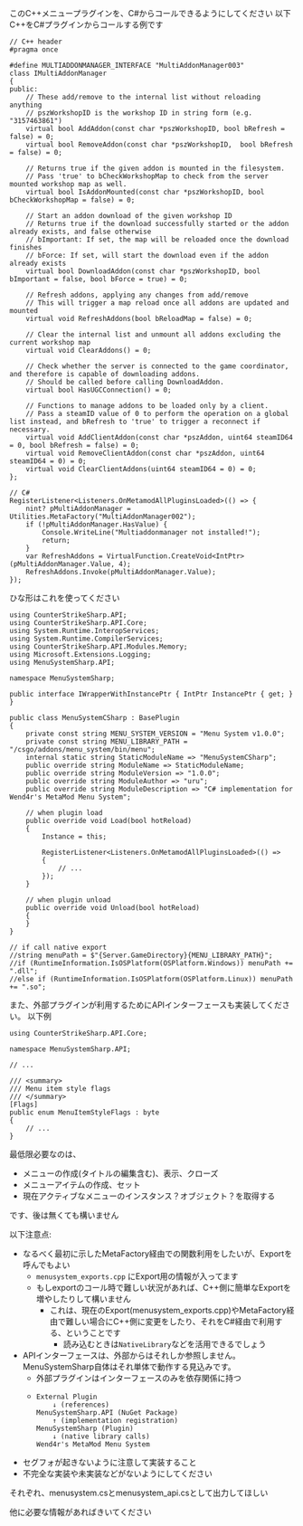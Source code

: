 このC++メニュープラグインを、C#からコールできるようにしてください
以下C++をC#プラグインからコールする例です

```
// C++ header
#pragma once

#define MULTIADDONMANAGER_INTERFACE "MultiAddonManager003"
class IMultiAddonManager
{
public:
	// These add/remove to the internal list without reloading anything
	// pszWorkshopID is the workshop ID in string form (e.g. "3157463861")
	virtual bool AddAddon(const char *pszWorkshopID, bool bRefresh = false) = 0;
	virtual bool RemoveAddon(const char *pszWorkshopID,  bool bRefresh = false) = 0;
	
	// Returns true if the given addon is mounted in the filesystem. 
	// Pass 'true' to bCheckWorkshopMap to check from the server mounted workshop map as well.
	virtual bool IsAddonMounted(const char *pszWorkshopID, bool bCheckWorkshopMap = false) = 0;

	// Start an addon download of the given workshop ID
	// Returns true if the download successfully started or the addon already exists, and false otherwise
	// bImportant: If set, the map will be reloaded once the download finishes 
	// bForce: If set, will start the download even if the addon already exists
	virtual bool DownloadAddon(const char *pszWorkshopID, bool bImportant = false, bool bForce = true) = 0;

	// Refresh addons, applying any changes from add/remove
	// This will trigger a map reload once all addons are updated and mounted
	virtual void RefreshAddons(bool bReloadMap = false) = 0;

	// Clear the internal list and unmount all addons excluding the current workshop map
	virtual void ClearAddons() = 0;
	
	// Check whether the server is connected to the game coordinator, and therefore is capable of downloading addons.
	// Should be called before calling DownloadAddon.
	virtual bool HasUGCConnection() = 0;
	
	// Functions to manage addons to be loaded only by a client. 
	// Pass a steamID value of 0 to perform the operation on a global list instead, and bRefresh to 'true' to trigger a reconnect if necessary.
	virtual void AddClientAddon(const char *pszAddon, uint64 steamID64 = 0, bool bRefresh = false) = 0;
	virtual void RemoveClientAddon(const char *pszAddon, uint64 steamID64 = 0) = 0;
	virtual void ClearClientAddons(uint64 steamID64 = 0) = 0;
};

// C#
RegisterListener<Listeners.OnMetamodAllPluginsLoaded>(() => {
    nint? pMultiAddonManager = Utilities.MetaFactory("MultiAddonManager002");
    if (!pMultiAddonManager.HasValue) {
        Console.WriteLine("Multiaddonmanager not installed!");
        return;
    }
    var RefreshAddons = VirtualFunction.CreateVoid<IntPtr>(pMultiAddonManager.Value, 4);
    RefreshAddons.Invoke(pMultiAddonManager.Value);
});
```

ひな形はこれを使ってください

```
using CounterStrikeSharp.API;
using CounterStrikeSharp.API.Core;
using System.Runtime.InteropServices;
using System.Runtime.CompilerServices;
using CounterStrikeSharp.API.Modules.Memory;
using Microsoft.Extensions.Logging;
using MenuSystemSharp.API;

namespace MenuSystemSharp;

public interface IWrapperWithInstancePtr { IntPtr InstancePtr { get; } }

public class MenuSystemCSharp : BasePlugin
{
    private const string MENU_SYSTEM_VERSION = "Menu System v1.0.0";
    private const string MENU_LIBRARY_PATH = "/csgo/addons/menu_system/bin/menu";
    internal static string StaticModuleName => "MenuSystemCSharp";
    public override string ModuleName => StaticModuleName;
    public override string ModuleVersion => "1.0.0";
    public override string ModuleAuthor => "uru";
    public override string ModuleDescription => "C# implementation for Wend4r's MetaMod Menu System";

    // when plugin load
    public override void Load(bool hotReload)
    {
        Instance = this;
        
        RegisterListener<Listeners.OnMetamodAllPluginsLoaded>(() =>
        {
            // ...
        });
    }

    // when plugin unload
    public override void Unload(bool hotReload)
    {
    }
}

// if call native export
//string menuPath = $"{Server.GameDirectory}{MENU_LIBRARY_PATH}";
//if (RuntimeInformation.IsOSPlatform(OSPlatform.Windows)) menuPath += ".dll";
//else if (RuntimeInformation.IsOSPlatform(OSPlatform.Linux)) menuPath += ".so";
```

また、外部プラグインが利用するためにAPIインターフェースも実装してください。
以下例

```
using CounterStrikeSharp.API.Core;

namespace MenuSystemSharp.API;

// ...

/// <summary>
/// Menu item style flags
/// </summary>
[Flags]
public enum MenuItemStyleFlags : byte
{
    // ...
}
```

最低限必要なのは、

- メニューの作成(タイトルの編集含む)、表示、クローズ
- メニューアイテムの作成、セット
- 現在アクティブなメニューのインスタンス？オブジェクト？を取得する

です、後は無くても構いません

以下注意点:
- なるべく最初に示したMetaFactory経由での関数利用をしたいが、Exportを呼んでもよい
  - `menusystem_exports.cpp` にExport用の情報が入ってます
  - もしexportのコール時で難しい状況があれば、C++側に簡単なExportを増やしたりして構いません
    - これは、現在のExport(menusystem_exports.cpp)やMetaFactory経由で難しい場合にC++側に変更をしたり、それをC#経由で利用する、ということです
      - 読み込むときは`NativeLibrary`などを活用できるでしょう
- APIインターフェースは、外部からはそれしか参照しません。MenuSystemSharp自体はそれ単体で動作する見込みです。
  - 外部プラグインはインターフェースのみを依存関係に持つ
  - ```
    External Plugin
        ↓ (references)
    MenuSystemSharp.API (NuGet Package)
        ↑ (implementation registration)
    MenuSystemSharp (Plugin)
        ↓ (native library calls)
    Wend4r's MetaMod Menu System
    ```
- セグフォが起きないように注意して実装すること
- 不完全な実装や未実装などがないようにしてください

それぞれ、menusystem.csとmenusystem_api.csとして出力してほしい

他に必要な情報があればきいてください

